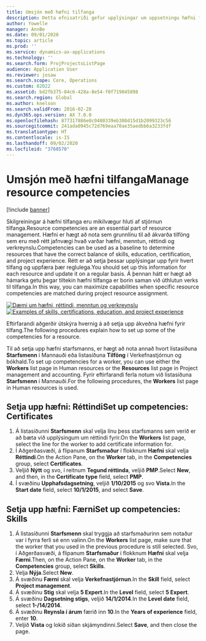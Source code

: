 ```yaml
---
title: Umsjón með hæfni tilfanga
description: Þetta efnisatriði gefur upplýsingar um uppsetningu hæfni fyrir verktilföng.
author: Yowelle
manager: AnnBe
ms.date: 09/01/2020
ms.topic: article
ms.prod: ''
ms.service: dynamics-ax-applications
ms.technology: ''
ms.search.form: ProjProjectsListPage
audience: Application User
ms.reviewer: josaw
ms.search.scope: Core, Operations
ms.custom: 82022
ms.assetid: bd2fb375-84c6-428a-8e54-f0f719045898
ms.search.region: Global
ms.author: knelson
ms.search.validFrom: 2016-02-28
ms.dyn365.ops.version: AX 7.0.0
ms.openlocfilehash: 877317886e0c0480339eb308d15d1b2099323c56
ms.sourcegitcommit: 241ada0945c72d769eaa70ae35aedbb6a3233fdf
ms.translationtype: HT
ms.contentlocale: is-IS
ms.lasthandoff: 09/02/2020
ms.locfileid: "3760570"
---
```

# <a name="manage-resource-competencies"></a><span data-ttu-id="bae04-103">Umsjón með hæfni tilfanga</span><span class="sxs-lookup"><span data-stu-id="bae04-103">Manage resource competencies</span></span>

[!include [banner](../includes/banner.md)]

<span data-ttu-id="bae04-104">Skilgreiningar á hæfni tilfanga eru mikilvægur hluti af stjórnun tilfanga.</span><span class="sxs-lookup"><span data-stu-id="bae04-104">Resource competencies are an essential part of resource management.</span></span> <span data-ttu-id="bae04-105">Hæfni er hægt að nota sem grunnlínu til að ákvarða tilföng sem eru með rétt jafnvægi hvað varðar hæfni, menntun, réttindi og verkreynslu.</span><span class="sxs-lookup"><span data-stu-id="bae04-105">Competencies can be used as a baseline to determine resources that have the correct balance of skills, education, certification, and project experience.</span></span> <span data-ttu-id="bae04-106">Rétt er að setja þessar upplýsingar upp fyrir hvert tilfang og uppfæra þær reglulega.</span><span class="sxs-lookup"><span data-stu-id="bae04-106">You should set up this information for each resource and update it on a regular basis.</span></span> <span data-ttu-id="bae04-107">Á þennan hátt er hægt að hámarka getu þegar tiltekin hæfni tilfanga er borin saman við úthlutun verks til tilfanga.</span><span class="sxs-lookup"><span data-stu-id="bae04-107">In this way, you can maximize capabilities when specific resource competencies are matched during project resource assignment.</span></span>

<span data-ttu-id="bae04-108">[![Dæmi um hæfni, réttindi, menntun og verkreynslu](./media/projectresourcing06-1024x383.jpg)](./media/projectresourcing06.jpg)</span><span class="sxs-lookup"><span data-stu-id="bae04-108">[![Examples of skills, certifications, education, and project experience](./media/projectresourcing06-1024x383.jpg)](./media/projectresourcing06.jpg)</span></span>

<span data-ttu-id="bae04-109">Eftirfarandi aðgerðir útskýra hvernig á að setja upp ákveðna hæfni fyrir tilfang.</span><span class="sxs-lookup"><span data-stu-id="bae04-109">The following procedures explain how to set up some of the competencies for a resource.</span></span>

<span data-ttu-id="bae04-110">Til að setja upp hæfni starfsmanns, er hægt að nota annað hvort listasíðuna **Starfsmenn** í Mannauði eða listasíðuna **Tilföng** í Verkefnastjórnun og bókhald.</span><span class="sxs-lookup"><span data-stu-id="bae04-110">To set up competencies for a worker, you can use either the **Workers** list page in Human resources or the **Resources** list page in Project management and accounting.</span></span> <span data-ttu-id="bae04-111">Fyrir eftirfarandi ferla notum við listasíðuna **Starfsmenn** í Mannauði.</span><span class="sxs-lookup"><span data-stu-id="bae04-111">For the following procedures, the **Workers** list page in Human resources is used.</span></span>

## <a name="set-up-competencies-certificates"></a><span data-ttu-id="bae04-112">Setja upp hæfni: Réttindi</span><span class="sxs-lookup"><span data-stu-id="bae04-112">Set up competencies: Certificates</span></span>

1. <span data-ttu-id="bae04-113">Á listasíðunni **Starfsmenn** skal velja línu þess starfsmanns sem verið er að bæta við upplýsingum um réttindi fyrir.</span><span class="sxs-lookup"><span data-stu-id="bae04-113">On the **Workers** list page, select the line for the worker to add certificate information for.</span></span>
2. <span data-ttu-id="bae04-114">Í Aðgerðasvæði, á flipanum **Starfsmaður** í flokknum **Hæfni** skal velja **Réttindi**.</span><span class="sxs-lookup"><span data-stu-id="bae04-114">On the Action Pane, on the **Worker** tab, in the **Competencies** group, select **Certificates**.</span></span>
3. <span data-ttu-id="bae04-115">Veljið **Nýtt** og svo, í reitnum **Tegund réttinda**, veljið **PMP**.</span><span class="sxs-lookup"><span data-stu-id="bae04-115">Select **New**, and then, in the **Certificate type** field, select **PMP**.</span></span>
4. <span data-ttu-id="bae04-116">Í svæðinu **Upphafsdagsetning**, veljið **1/10/2015** og svo **Vista**.</span><span class="sxs-lookup"><span data-stu-id="bae04-116">In the **Start date** field, select **10/1/2015**, and select **Save**.</span></span>

## <a name="set-up-competencies-skills"></a><span data-ttu-id="bae04-117">Setja upp hæfni: Færni</span><span class="sxs-lookup"><span data-stu-id="bae04-117">Set up competencies: Skills</span></span>

1. <span data-ttu-id="bae04-118">Á listasíðunni **Starfsmenn** skal tryggja að starfsmaðurinn sem notaður var í fyrra ferli sé enn valinn.</span><span class="sxs-lookup"><span data-stu-id="bae04-118">On the **Workers** list page, make sure that the worker that you used in the previous procedure is still selected.</span></span> <span data-ttu-id="bae04-119">Svo, í Aðgerðasvæði, á flipanum **Starfsmaður** í flokknum **Hæfni** skal velja **Færni**.</span><span class="sxs-lookup"><span data-stu-id="bae04-119">Then, on the Action Pane, on the **Worker** tab, in the **Competencies** group, select **Skills**.</span></span>
2. <span data-ttu-id="bae04-120">Velja **Nýja**.</span><span class="sxs-lookup"><span data-stu-id="bae04-120">Select **New**.</span></span>
3. <span data-ttu-id="bae04-121">Á svæðinu **Færni** skal velja **Verkefnastjórnun**.</span><span class="sxs-lookup"><span data-stu-id="bae04-121">In the **Skill** field, select **Project management**.</span></span>
4. <span data-ttu-id="bae04-122">Á svæðinu **Stig** skal velja **5 Expert**.</span><span class="sxs-lookup"><span data-stu-id="bae04-122">In the **Level** field, select **5 Expert**.</span></span>
5. <span data-ttu-id="bae04-123">Á svæðinu **Dagsetning stigs**, veljið **14/1/2014**.</span><span class="sxs-lookup"><span data-stu-id="bae04-123">In the **Level date** field, select **1-/14/2014**.</span></span>
6. <span data-ttu-id="bae04-124">Á svæðinu **Reynsla í árum** færið inn **10**.</span><span class="sxs-lookup"><span data-stu-id="bae04-124">In the **Years of experience** field, enter **10**.</span></span>
7. <span data-ttu-id="bae04-125">Veljið **Vista** og lokið síðan skjámyndinni.</span><span class="sxs-lookup"><span data-stu-id="bae04-125">Select **Save**, and then close the page.</span></span>
